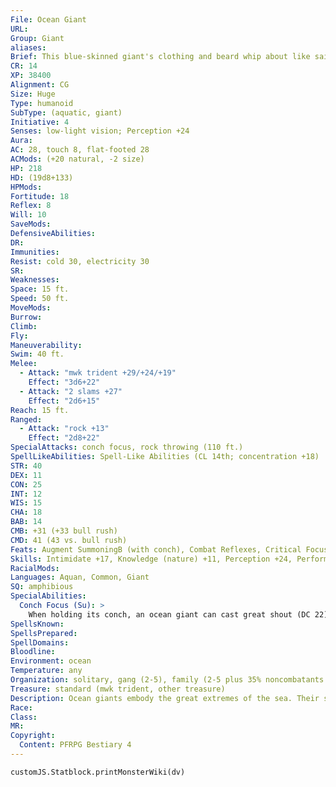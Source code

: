 ```yaml
---
File: Ocean Giant
URL: 
Group: Giant
aliases: 
Brief: This blue-skinned giant's clothing and beard whip about like sails caught in a storm.
CR: 14
XP: 38400
Alignment: CG
Size: Huge
Type: humanoid
SubType: (aquatic, giant)
Initiative: 4
Senses: low-light vision; Perception +24
Aura: 
AC: 28, touch 8, flat-footed 28
ACMods: (+20 natural, -2 size)
HP: 218
HD: (19d8+133)
HPMods: 
Fortitude: 18
Reflex: 8
Will: 10
SaveMods: 
DefensiveAbilities: 
DR: 
Immunities: 
Resist: cold 30, electricity 30
SR: 
Weaknesses: 
Space: 15 ft.
Speed: 50 ft.
MoveMods: 
Burrow: 
Climb: 
Fly: 
Maneuverability: 
Swim: 40 ft.
Melee: 
  - Attack: "mwk trident +29/+24/+19"
    Effect: "3d6+22"
  - Attack: "2 slams +27"
    Effect: "2d6+15"
Reach: 15 ft.
Ranged: 
  - Attack: "rock +13"
    Effect: "2d8+22"
SpecialAttacks: conch focus, rock throwing (110 ft.)
SpellLikeAbilities: Spell-Like Abilities (CL 14th; concentration +18)  Constant-freedom of movement   3/day-aqueous orbAPG (DC 17), control winds (DC 19), shout (DC 18), summon nature's ally VII (swimming creatures only), water breathing   1/day-vortexAPG (DC 20)
STR: 40
DEX: 11
CON: 25
INT: 12
WIS: 15
CHA: 18
BAB: 14
CMB: +31 (+33 bull rush)
CMD: 41 (43 vs. bull rush)
Feats: Augment SummoningB (with conch), Combat Reflexes, Critical Focus, Improved Bull Rush, Improved Initiative, Iron Will, Lightning Reflexes, Martial Weapon Proficiency (trident), Power Attack, Vital Strike, Weapon Focus (trident)
Skills: Intimidate +17, Knowledge (nature) +11, Perception +24, Perform (wind) +13, Survival +14, Swim +24
RacialMods: 
Languages: Aquan, Common, Giant
SQ: amphibious
SpecialAbilities:
  Conch Focus (Su): >
    When holding its conch, an ocean giant can cast great shout (DC 22) instead of shout, and gains Augment Summoning as a bonus feat. If the conch is destroyed (hardness 5, 20 hp), the giant can spend 1 week to craft a replacement.
SpellsKnown: 
SpellsPrepared: 
SpellDomains: 
Bloodline: 
Environment: ocean
Temperature: any
Organization: solitary, gang (2-5), family (2-5 plus 35% noncombatants and 1 druid or sorcerer of 4th-7th level)
Treasure: standard (mwk trident, other treasure)
Description: Ocean giants embody the great extremes of the sea. Their skin colors vary from deep blue to pale green, and their eyes and hair range from foamy white to coral pink. They decorate themselves with the treasures of the sea, wearing shell jewelry or scrimshaw, and clothing woven from underwater plants, or even salvaged sails. Each ocean giant carries a hand-crafted musical horn made from a conch shell, an object of cultural significance representing its family history and travels on the vast sea. Many ocean giants view themselves as guardians of the sea, its creatures, and those who travel the waves, safeguarding their charges from remarkable coral towers. Others, however, claim domains measuring thousands of leagues, enslaving the beasts and aquatic races within and shattering any ship that dares trespass near their citadels of urchins and bones. Adult ocean giants stand approximately 22 feet tall and weigh about 15,000 pounds. Most live to be about 500 years old.
Race: 
Class: 
MR: 
Copyright:
  Content: PFRPG Bestiary 4
---
```

```dataviewjs
customJS.Statblock.printMonsterWiki(dv)
```

